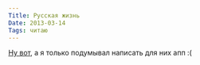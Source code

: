 ```yaml
---
Title: Русская жизнь
Date: 2013-03-14
Tags: читаю
---
```


<div class="text"><a href="http://lenta.ru/news/2013/03/14/ruslife/">Ну вот</a>, а я только подумывал написать для них апп :(</div>
